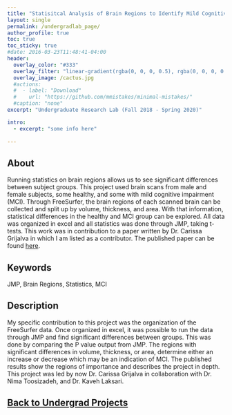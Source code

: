 ```yaml
---
title: "Statisitcal Analysis of Brain Regions to Identify Mild Cognitive Impairment (MCI)"
layout: single
permalink: /undergradlab_page/
author_profile: true
toc: true
toc_sticky: true
#date: 2016-03-23T11:48:41-04:00
header:
  overlay_color: "#333"
  overlay_filter: "linear-gradient(rgba(0, 0, 0, 0.5), rgba(0, 0, 0, 0.5))"
  overlay_image: /cactus.jpg
  #actions:
  #  - label: "Download"
  #    url: "https://github.com/mmistakes/minimal-mistakes/"
  #caption: "none"
excerpt: "Undergraduate Research Lab (Fall 2018 - Spring 2020)"

intro: 
  - excerpt: "some info here"   
   
---
```


## About
Running statistics on brain regions allows us to see significant differences between subject groups. This project used brain scans from male and female subjects, some healthy, and some with mild cognitive impairment (MCI). Through FreeSurfer, the brain regions of each scanned brain can be collected and split up by volume, thickness, and area. With that information, statistical differences in the healthy and MCI group can be explored. All data was organized in excel and all statistics was done through JMP, taking t-tests. This work was in contribution to a paper written by Dr. Carissa Grijalva in which I am listed as a contributor. The published paper can be found [here](https://pubmed.ncbi.nlm.nih.gov/33783915/).

## Keywords
JMP, Brain Regions, Statistics, MCI

## Description
My specific contribution to this project was the organization of the FreeSurfer data. Once organized in excel, it was possible to run the data through JMP and find significant differences between groups. This was done by comparing the P value output from JMP. The regions with significant differences in volume, thickness, or area, determine either an increase or decrease which may be an indication of MCI. The published results show the regions of importance and describes the project in depth. This project was led by now Dr. Carissa Grijalva in collaboration with Dr. Nima Toosizadeh, and Dr. Kaveh Laksari.

## [Back to Undergrad Projects](/undergrad_projects/)
